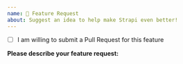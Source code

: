 ```yaml
---
name: 🚀 Feature Request
about: Suggest an idea to help make Strapi even better!
---
```


- [ ] I am willing to submit a Pull Request for this feature

**Please describe your feature request:**
